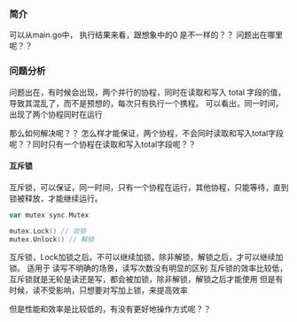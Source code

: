 ### 简介

可以从main.go中， 执行结果来看，跟想象中的0 是不一样的？？
问题出在哪里呢？？

### 问题分析
问题出在，有时候会出现，两个并行的协程，同时在读取和写入 total 字段的值，导致其混乱了，而不是预想的，每次只有执行一个携程。
可以看出，同一时间，出现了两个协程同时在运行


那么如何解决呢？？ 怎么样才能保证，两个协程，不会同时读取和写入total字段呢？？同时只有一个协程在读取和写入total字段呢？？


#### 互斥锁

互斥锁，可以保证，同一时间，只有一个协程在运行，其他协程，只能等待，直到锁被释放，才能继续运行。
```go
var mutex sync.Mutex

mutex.Lock() // 加锁
mutex.Unlock() // 解锁
```

互斥锁，Lock加锁之后。不可以继续加锁，除非解锁，解锁之后，才可以继续加锁。
适用于 读写不明确的场景，读写次数没有明显的区别
互斥锁的效率比较低，互斥锁就是无轮是读还是写，都会被加锁，除非解锁，解锁之后才能使用
但是有时候，读不受影响，只想要对写加上锁，来提高效率

但是性能和效率是比较低的，有没有更好地操作方式呢？？
